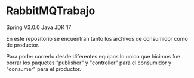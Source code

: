 # RabbitMQTrabajo

Spring V3.0.0
Java JDK 17

En este repositorio se encuentran tanto los archivos de consumidor como de productor.

Para poder correrlo desde diferentes equipos lo unico que hicimos fue borrar los paquetes "publisher" y "controller" para el consumidor y "consumer" para el productor.
